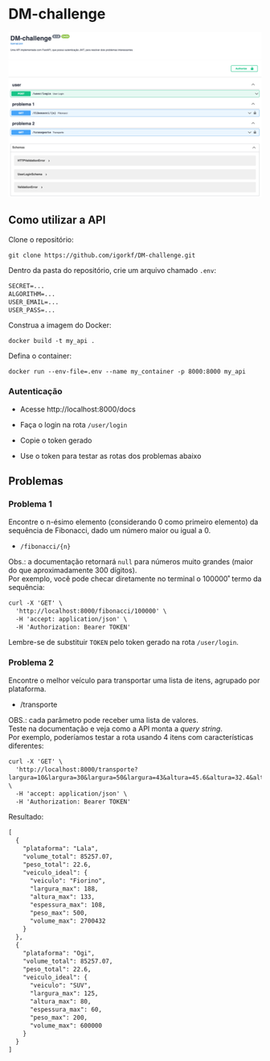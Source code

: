 # DM-challenge

![](docs.png)

## Como utilizar a API
Clone o repositório:   
```
git clone https://github.com/igorkf/DM-challenge.git
```

Dentro da pasta do repositório, crie um arquivo chamado `.env`:
```
SECRET=...
ALGORITHM=...
USER_EMAIL=...
USER_PASS=...
```

Construa a imagem do Docker:
```
docker build -t my_api .
```

Defina o container:
```
docker run --env-file=.env --name my_container -p 8000:8000 my_api
```

### Autenticação

- Acesse http://localhost:8000/docs    

- Faça o login na rota `/user/login`

- Copie o token gerado

- Use o token para testar as rotas dos problemas abaixo

## Problemas

### Problema 1
Encontre o n-ésimo elemento (considerando 0 como primeiro elemento) da sequência de Fibonacci, dado um número maior ou igual a 0.   
- `/fibonacci/{n}`

Obs.: a documentação retornará `null` para números muito grandes (maior do que aproximadamente 300 dígitos).   
Por exemplo, você pode checar diretamente no terminal o 100000˚ termo da sequência:   
```
curl -X 'GET' \
  'http://localhost:8000/fibonacci/100000' \
  -H 'accept: application/json' \
  -H 'Authorization: Bearer TOKEN'
```
Lembre-se de substituir `TOKEN` pelo token gerado na rota `/user/login`.   


### Problema 2
Encontre o melhor veículo para transportar uma lista de itens, agrupado por plataforma.   
- /transporte

OBS.: cada parâmetro pode receber uma lista de valores.    
Teste na documentação e veja como a API monta a *query string*.   
Por exemplo, poderíamos testar a rota usando 4 itens com características diferentes:   
```
curl -X 'GET' \
  'http://localhost:8000/transporte?largura=10&largura=30&largura=50&largura=43&altura=45.6&altura=32.4&altura=29.5&altura=12.3&espessura=10.2&espessura=23.5&espessura=32.6&espessura=18.3&peso=5.6&peso=1&peso=6&peso=10' \
  -H 'accept: application/json' \
  -H 'Authorization: Bearer TOKEN'
```
Resultado:
```
[
  {
    "plataforma": "Lala",
    "volume_total": 85257.07,
    "peso_total": 22.6,
    "veiculo_ideal": {
      "veiculo": "Fiorino",
      "largura_max": 188,
      "altura_max": 133,
      "espessura_max": 108,
      "peso_max": 500,
      "volume_max": 2700432
    }
  },
  {
    "plataforma": "Ogi",
    "volume_total": 85257.07,
    "peso_total": 22.6,
    "veiculo_ideal": {
      "veiculo": "SUV",
      "largura_max": 125,
      "altura_max": 80,
      "espessura_max": 60,
      "peso_max": 200,
      "volume_max": 600000
    }
  }
]
```


